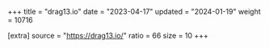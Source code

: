 +++
title = "drag13.io"
date = "2023-04-17"
updated = "2024-01-19"
weight = 10716

[extra]
source = "https://drag13.io/"
ratio = 66
size = 10
+++
